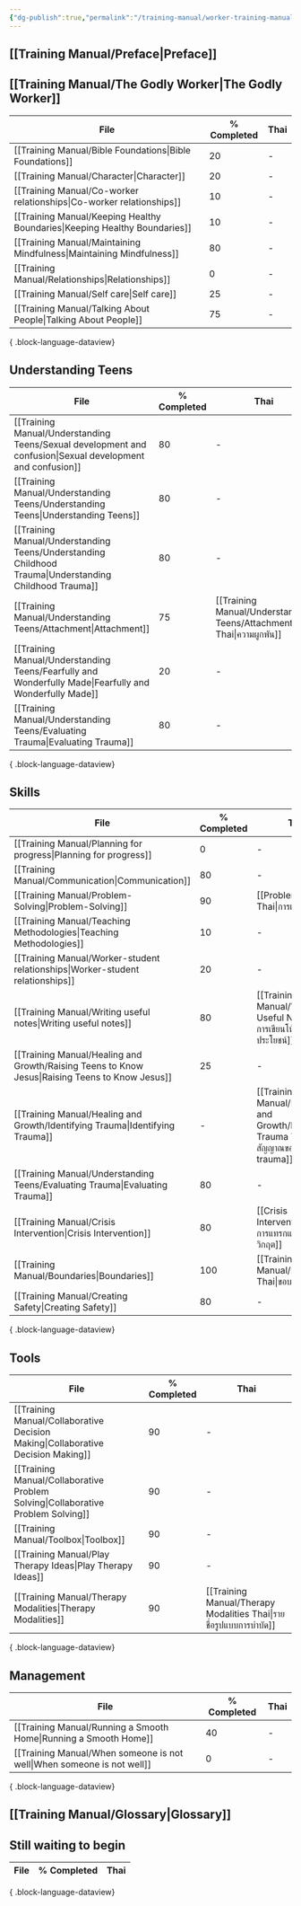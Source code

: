 ```yaml
---
{"dg-publish":true,"permalink":"/training-manual/worker-training-manual/"}
---
```


## [[Training Manual/Preface\|Preface]]


## [[Training Manual/The Godly Worker\|The Godly Worker]]
| File                                                                          | % Completed | Thai |
| ----------------------------------------------------------------------------- | ----------- | ---- |
| [[Training Manual/Bible Foundations\|Bible Foundations]]                   | 20          | \-   |
| [[Training Manual/Character\|Character]]                                   | 20          | \-   |
| [[Training Manual/Co-worker relationships\|Co-worker relationships]]       | 10          | \-   |
| [[Training Manual/Keeping Healthy Boundaries\|Keeping Healthy Boundaries]] | 10          | \-   |
| [[Training Manual/Maintaining Mindfulness\|Maintaining Mindfulness]]       | 80          | \-   |
| [[Training Manual/Relationships\|Relationships]]                           | 0           | \-   |
| [[Training Manual/Self care\|Self care]]                                   | 25          | \-   |
| [[Training Manual/Talking About People\|Talking About People]]             | 75          | \-   |

{ .block-language-dataview}
## Understanding Teens
| File                                                                                                          | % Completed | Thai                                                                   |
| ------------------------------------------------------------------------------------------------------------- | ----------- | ---------------------------------------------------------------------- |
| [[Training Manual/Understanding Teens/Sexual development and confusion\|Sexual development and confusion]] | 80          | \-                                                                     |
| [[Training Manual/Understanding Teens/Understanding Teens\|Understanding Teens]]                           | 80          | \-                                                                     |
| [[Training Manual/Understanding Teens/Understanding Childhood Trauma\|Understanding Childhood Trauma]]     | 80          | \-                                                                     |
| [[Training Manual/Understanding Teens/Attachment\|Attachment]]                                             | 75          | [[Training Manual/Understanding Teens/Attachment Thai\|ความผูกพัน]] |
| [[Training Manual/Understanding Teens/Fearfully and Wonderfully Made\|Fearfully and Wonderfully Made]]     | 20          | \-                                                                     |
| [[Training Manual/Understanding Teens/Evaluating Trauma\|Evaluating Trauma]]                               | 80          | \-                                                                     |

{ .block-language-dataview}
## Skills
| File                                                                                               | % Completed | Thai                                                                                    |
| -------------------------------------------------------------------------------------------------- | ----------- | --------------------------------------------------------------------------------------- |
| [[Training Manual/Planning for progress\|Planning for progress]]                                | 0           | \-                                                                                      |
| [[Training Manual/Communication\|Communication]]                                                | 80          | \-                                                                                      |
| [[Training Manual/Problem-Solving\|Problem-Solving]]                                            | 90          | [[Problem Solving Thai\|การแก้ปัญหา]]                                                |
| [[Training Manual/Teaching Methodologies\|Teaching Methodologies]]                              | 10          | \-                                                                                      |
| [[Training Manual/Worker-student relationships\|Worker-student relationships]]                  | 20          | \-                                                                                      |
| [[Training Manual/Writing useful notes\|Writing useful notes]]                                  | 80          | [[Training Manual/Writing Useful Notes Thai\|การเขียนโน้ตที่มีประโยชน์]]             |
| [[Training Manual/Healing and Growth/Raising Teens to Know Jesus\|Raising Teens to Know Jesus]] | 25          | \-                                                                                      |
| [[Training Manual/Healing and Growth/Identifying Trauma\|Identifying Trauma]]                   | \-          | [[Training Manual/Healing and Growth/Identifying Trauma Thai\|สัญญาณของภาวะ trauma]] |
| [[Training Manual/Understanding Teens/Evaluating Trauma\|Evaluating Trauma]]                    | 80          | \-                                                                                      |
| [[Training Manual/Crisis Intervention\|Crisis Intervention]]                                    | 80          | [[Crisis Intervention Thai\|การแทรกแซงในภาวะวิกฤต]]                                  |
| [[Training Manual/Boundaries\|Boundaries]]                                                      | 100         | [[Training Manual/Boundaries Thai\|ขอบเขต]]                                          |
| [[Training Manual/Creating Safety\|Creating Safety]]                                            | 80          | \-                                                                                      |

{ .block-language-dataview}

## Tools
| File                                                                                | % Completed | Thai                                                                  |
| ----------------------------------------------------------------------------------- | ----------- | --------------------------------------------------------------------- |
| [[Training Manual/Collaborative Decision Making\|Collaborative Decision Making]] | 90          | \-                                                                    |
| [[Training Manual/Collaborative Problem Solving\|Collaborative Problem Solving]] | 90          | \-                                                                    |
| [[Training Manual/Toolbox\|Toolbox]]                                             | 90          | \-                                                                    |
| [[Training Manual/Play Therapy Ideas\|Play Therapy Ideas]]                       | 90          | \-                                                                    |
| [[Training Manual/Therapy Modalities\|Therapy Modalities]]                       | 90          | [[Training Manual/Therapy Modalities Thai\|รายชื่อรูปแบบการบำบัด]] |

{ .block-language-dataview}


## Management
| File                                                                      | % Completed | Thai |
| ------------------------------------------------------------------------- | ----------- | ---- |
| [[Training Manual/Running a Smooth Home\|Running a Smooth Home]]       | 40          | \-   |
| [[Training Manual/When someone is not well\|When someone is not well]] | 0           | \-   |

{ .block-language-dataview}


## [[Training Manual/Glossary\|Glossary]]

## Still waiting to begin
| File | % Completed | Thai |
| ---- | ----------- | ---- |

{ .block-language-dataview}

